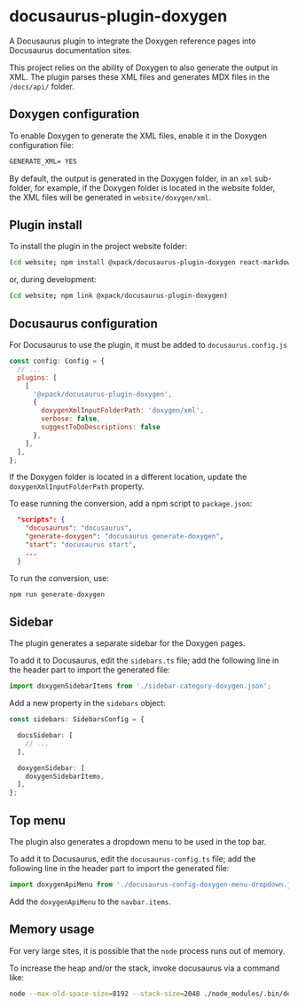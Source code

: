 # docusaurus-plugin-doxygen

A Docusaurus plugin to integrate the Doxygen reference pages into Docusaurus documentation sites.

This project relies on the ability of Doxygen to also generate the output in XML.
The plugin parses these XML files and generates MDX files
in the `/docs/api/` folder.

## Doxygen configuration

To enable Doxygen to generate the XML files, enable it in the Doxygen
configuration file:

```txt
GENERATE_XML= YES
```

By default, the output is generated in the Doxygen folder, in an `xml`
sub-folder, for example, if the Doxygen folder is located in the
website folder, the XML files will be generated in `website/doxygen/xml`.

## Plugin install

To install the plugin in the project website folder:

```sh
(cd website; npm install @xpack/docusaurus-plugin-doxygen react-markdown --save-dev)
```

or, during development:

```sh
(cd website; npm link @xpack/docusaurus-plugin-doxygen)
```

## Docusaurus configuration

For Docusaurus to use the plugin, it must be added to `docusaurus.config.js`

```js
const config: Config = {
  // ...
  plugins: [
    [
      '@xpack/docusaurus-plugin-doxygen',
      {
        doxygenXmlInputFolderPath: 'doxygen/xml',
        verbose: false,
        suggestToDoDescriptions: false
      },
    ],
  ],
};
```

If the Doxygen folder is located in a different location, update the
`doxygenXmlInputFolderPath` property.

To ease running the conversion, add a npm script to `package.json`:

```json
  "scripts": {
    "docusaurus": "docusaurus",
    "generate-doxygen": "docusaurus generate-doxygen",
    "start": "docusaurus start",
    ...
  }
```

To run the conversion, use:

```sh
npm run generate-doxygen
```

## Sidebar

The plugin generates a separate sidebar for the Doxygen pages.

To add it to Docusaurus, edit the `sidebars.ts` file; add the
following line in the header part to import the generated file:

```ts
import doxygenSidebarItems from './sidebar-category-doxygen.json';
```

Add a new property in the `sidebars` object:

```ts
const sidebars: SidebarsConfig = {

  docsSidebar: [
    // ...
  ],

  doxygenSidebar: [
    doxygenSidebarItems,
  ],
};
```

## Top menu

The plugin also generates a dropdown menu to be used in the top bar.

To add it to Docusaurus, edit the `docusaurus-config.ts` file; add the
following line in the header part to import the generated file:

```ts
import doxygenApiMenu from './docusaurus-config-doxygen-menu-dropdown.json'
```

Add the `doxygenApiMenu` to the `navbar.items`.

## Memory usage

For very large sites, it is possible that the `node` process runs out of memory.

To increase the heap and/or the stack, invoke docusaurus via a command like:

```sh
node --max-old-space-size=8192 --stack-size=2048 ./node_modules/.bin/docusaurus generate-doxygen
```
